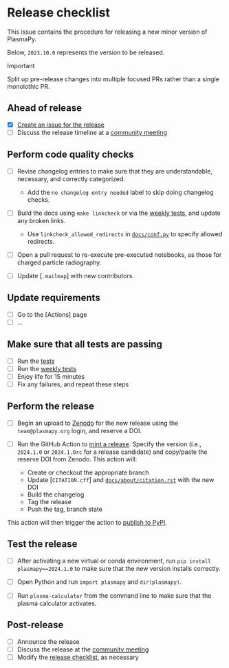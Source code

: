 [community meeting]: https://www.plasmapy.org/meetings/weekly
[Create an issue for the release]: https://github.com/PlasmaPy/PlasmaPy/actions/workflows/create-release-issue.yml
[`docs/about/citation.rst`]: https://github.com/PlasmaPy/PlasmaPy/blob/main/docs/about/citation.rst
[`docs/conf.py`]: https://github.com/PlasmaPy/PlasmaPy/blob/main/docs/conf.py
[release checklist]: https://github.com/PlasmaPy/PlasmaPy/tree/main/.github/markdown/release-checklist.md
[Zenodo]: https://zenodo.org
[.mailmap]: https://github.com/PlasmaPy/PlasmaPy/blob/main/.mailmap
[weekly tests]: https://github.com/PlasmaPy/PlasmaPy/actions/workflows/weekly-tests.yml
[tests]: https://github.com/PlasmaPy/PlasmaPy/actions/workflows/tests.yml
[mint a release]: https://github.com/PlasmaPy/PlasmaPy/actions/workflows/mint-release.yml
[Draft a new release]: https://github.com/PlasmaPy/PlasmaPy/releases/new
[publish to PyPI]: https://github.com/PlasmaPy/PlasmaPy/blob/main/.github/workflows/publish-to-pypi.yml

# Release checklist

This issue contains the procedure for releasing a new minor version of PlasmaPy.

Below, `2023.10.0` represents the version to be released.

> [!IMPORTANT]
> Split up pre-release changes into multiple focused PRs rather than a  single monolothic PR.

## Ahead of release

 - [x] [Create an issue for the release]
 - [ ] Discuss the release timeline at a [community meeting]

<!--
 - [ ] About three weeks before a minor or major release, announce that a feature freeze will occur one week before the anticipated release date. Only pull requests with a limited scope that do not significantly change functionality should be merged during the feature freeze.

 - [ ] Begin a code freeze about three weekdays before a release. Only bugfixes and pull requests that are directly related to the release should be merged during the code freeze.
-->


## Perform code quality checks

 - [ ] Revise changelog entries to make sure that they are understandable, necessary, and correctly categorized.
   - Add the `no changelog entry needed` label to skip doing changelog checks.
 - [ ] Build the docs using `make linkcheck` or via the [weekly tests], and update any broken links.
   - Use `linkcheck_allowed_redirects` in [`docs/conf.py`] to specify allowed redirects.
 - [ ] Open a pull request to re-execute pre-executed notebooks, as those for charged particle radiography.
 - [ ] Update [`.mailmap`] with new contributors.


## Update requirements

 - [ ] Go to the [Actions] page
 - [ ] ...

## Make sure that all tests are passing

 - [ ] Run the [tests]
 - [ ] Run the [weekly tests]
 - [ ] Enjoy life for 15 minutes
 - [ ] Fix any failures, and repeat these steps

<!-- Add badges for the tests & weekly tests? -->

## Perform the release

 - [ ] Begin an upload to [Zenodo] for the new release using the `team@plasmapy.org` login, and reserve a DOI.
 - [ ] Run the GitHub Action to [mint a release]. Specify the version (i.e., `2024.1.0` or `2024.1.0rc` for a release candidate) and copy/paste the reserve DOI from Zenodo.  This action will:

   - Create or checkout the appropriate branch
   - Update [`CITATION.cff`] and [`docs/about/citation.rst`] with the new DOI
   - Build the changelog
   - Tag the release
   - Push the tag, branch state <!-- Add more detail? -->

This action will then trigger the action to [publish to PyPI].

## Test the release

 - [ ] After activating a new virtual or conda environment, run `pip install plasmapy==2024.1.0` to make sure that the new version installs correctly.
 - [ ] Open Python and run `import plasmapy` and `dir(plasmapy)`.
 - [ ] Run `plasma-calculator` from the command line to make sure that the plasma calculator activates.


## Post-release

 - [ ] Announce the release
 - [ ] Discuss the release at the [community meeting]
 - [ ] Modify the [release checklist], as necessary
